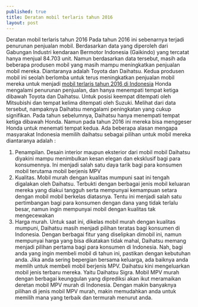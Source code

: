 ```yaml
---
published: true
title: Deratan mobil terlaris tahun 2016
layout: post
---
```

Deratan mobil terlaris tahun 2016
Pada tahun 2016 ini sebenarnya terjadi penurunan penjualan mobil. Berdasarkan data yang diperoleh dari Gabungan Industri kendaraan Bermotor Indonesia (Gaikindo) yang tercatat hanya menjual 84.703 unit. Namun berdasarkan data tersebut, masih ada beberapa produsen mobil yang masih mampu meningkatkan penjualan mobil mereka. Diantaranya adalah Toyota dan Daihatsu. Kedua produsen mobil ini seolah berlomba untuk terus meningkatkan penjualan mobil mereka untuk menjadi <a href="http://daihatsu.co.id"> mobil terlaris tahun 2016 di Indonesia</a>
	Honda mengalami penurunan penjualan, dan hanya menempati tempat ketiga dibawah Toyota dan Daihatsu. Untuk posisi keempat ditempati oleh Mitsubishi dan tempat kelima ditempati oleh Suzuki.
	Melihat dari data tersebut, nampaknya Daihatsu mengalami peningkatan yang cukup signifikan. Pada tahun sebelumnya, Daihatsu hanya menempati tempat ketiga dibawah Honda. Namun pada tahun 2016 ini mereka bisa menggeser Honda untuk menemati tempat kedua.
	Ada beberapa alasan mengapa masyarakat Indonesia memilih daihatsu sebagai pilihan untuk mobil mereka diantaranya adalah : 
1.	Penampilan. Desain interior maupun eksterior dari mobil mobil Daihatsu diyakini mampu menimbulkan kesan elegan dan eksklusif bagi para konsumennya. Ini menjadi salah satu daya tarik bagi para konsumen mobil terutama mobil berjenis MPV
2.	Kualitas. Mobil murah dengan kualitas mumpuni saat ini tengah digalakan oleh Daihatsu. Terbukti dengan berbagai jenis mobil keluaran mereka yang diakui tangguh serta mempunyai kemampuan setara dengan mobil mobil berkelas diatasnya. Tentu ini menjadi salah satu pertimbangan bagi para konsumen dengan dana yang tidak terlalu besar, namun ingin mempunyai mobil dengan kualitas tak mengecewakan
3.	Harga murah. Untuk saat ini, dikelas mobil murah dengan kualitas mumpuni, Daihatsu masih menjadi pilihan teratas bagi konsumen di Indonesia. Dengan berbagai fitur yang diselipkan dimobil ini, namun mempunyai harga yang bisa dikatakan tidak mahal, Daihatsu memang menjadi pilihan pertama bagi para konsumen di Indonesia.
Nah, bagi anda yang ingin membeli mobil di tahun ini, pastikan dengan kebutuhan anda. Jika anda sering bepergian bersama keluarga, ada baiknya anda memlih untuk membeli mobil berjenis MPV. Daihatsu kini mengeluarkan mobil jenis terbaru mereka. Yaitu Daihatsu Sigra. Mobil MPV murah dengan berbagai keunggulan yang diprediksi akan ikut meramaikan deretan mobil MPV murah di Indonesia. 
	Dengan makin banyaknya pilihan di jenis mobil MPV murah, makin memudahkan anda untuk memilih mana yang terbaik dan termurah menurut anda. 
